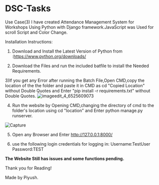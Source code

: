 # DSC-Tasks


Use Case(3) I have created Attendance Management System for Workshops Using Python with Django framework.JavaScript was Used for scroll Script and Color Change.

Installation Instructions:

1) Download and Install the Latest Version of Python from :https://www.python.org/downloads/

2) Download the Files and run the included batfile to install the Needed Requirements.

3)If you get any Error after running the Batch File,Open CMD,copy the location of the the folder and paste it in CMD as cd "Copied Location" without Double Quotes and Enter "pip install -r requirements.txt" without Double Quotes.
![imageedit_4_6525609073](https://user-images.githubusercontent.com/44575274/129488098-009c2936-e1b8-4646-8773-355face3d7ee.png)


4) Run the website by Opening CMD,changing the directory of cmd to the folder's location  using cd "location" and Enter python manage.py runserver.

![Capture](https://user-images.githubusercontent.com/44575274/129488163-3bdede7e-3e99-4c60-a0f1-031b2e6bb8e9.PNG)


5) Open any Browser and Enter http://127.0.0.1:8000/

6) use the following login credentials for logging in:
   Username:TestUser
   Password:TEST



**The Website Still has issues and some functions pending.**

Thank you for Reading!

Made by Piyush.
